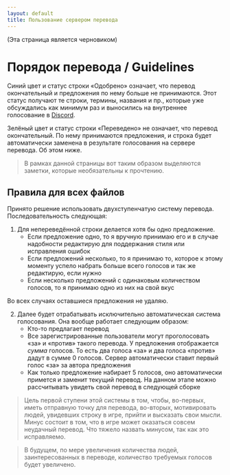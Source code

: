 ```yaml
---
layout: default
title: Пользование сервером перевода
---
```


(Эта страница является черновиком)
# Порядок перевода / Guidelines
Синий цвет и статус строки «Одобрено» означает, что перевод окончательный и предложения по нему больше не принимаются. Этот статус получают те строки, термины, названия и пр., которые уже обсуждались как минимум раз и выносились на внутреннее голосование в [Discord](https://discord.gg/bSrpbd9).

Зелёный цвет и статус строки «Переведено» не означает, что перевод окончательный. По нему принимаются предложения, и строка будет автоматически заменена в результате голосования на сервере перевода. Об этом ниже.

> В рамках данной страницы вот таким образом выделяются заметки, которые необязательны к прочтению.

## Правила для всех файлов
Принято решение использовать двухступенчатую систему перевода. Последовательность следующая:
1. Для непереведённой строки делается хотя бы одно предложение.
   * Если предложение одно, то я вручную принимаю его и в случае надобности редактирую для поддержания стиля или исправления ошибок
   * Если предложений несколько, то я принимаю то, которое к этому моменту успело набрать больше всего голосов и так же редактирую, если нужно
   * Если несколько предложений с одинаковым количеством голосов, то я принимаю одно из них на свой вкус

Во всех случаях оставшиеся предложения не удаляю.

2. Далее будет отрабатывать исключительно автоматическая система голосования. Она вообще работает следующим образом:
   * Кто-то предлагает перевод
   * Все зарегистрированные пользователи могут проголосовать «за» и «против» такого перевода. У предложения отображается _сумма_ голосов. То есть два голоса «за» и два голоса «против» дадут в сумме 0 голосов. Сервер автоматически ставит первый голос «за» за автора предложения
   * Как только предложение набирает 5 голосов, оно автоматически примется и заменит текущий перевод. На данном этапе можно рассчитывать увидеть свой перевод в следующей сборке

> Цель первой ступени этой системы в том, чтобы, во-первых, иметь отправную точку для перевода, во-вторых, мотивировать людей, увидевших строку в игре, прийти и высказать свои мысли. Минус состоит в том, что в игре может оказаться совсем неудачный перевод. Что тяжело назвать минусом, так как это исправляемо.

> В будущем, по мере увеличения количества людей, заинтересованных в переводе, количество требуемых голосов будет увеличено.